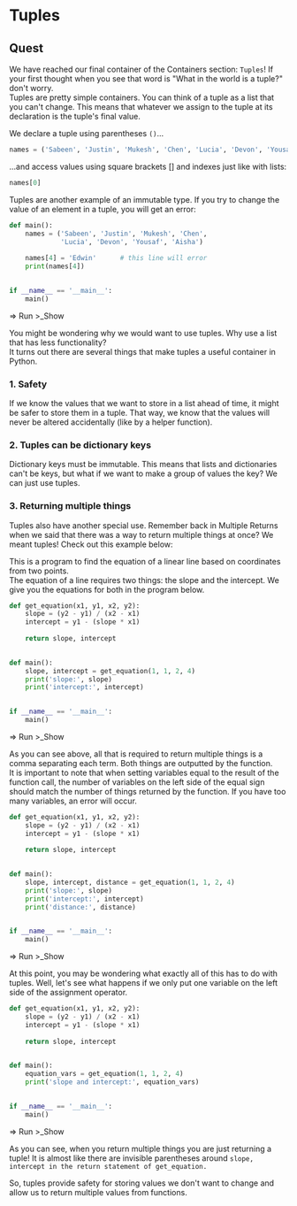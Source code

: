 # Tuples
## Quest
We have reached our final container of the Containers section: `Tuples`! If your first thought when you see that word is "What in the world is a tuple?" don't worry. \
Tuples are pretty simple containers. You can think of a tuple as a list that you can't change. This means that whatever we assign to the tuple at its declaration is the tuple's final value. 

We declare a tuple using parentheses `()`...

```python
names = ('Sabeen', 'Justin', 'Mukesh', 'Chen', 'Lucia', 'Devon', 'Yousaf', 'Aisha')
```

...and access values using square brackets [] and indexes just like with lists:

```python
names[0]
```

Tuples are another example of an immutable type. If you try to change the value of an element in a tuple, you will get an error:

```python
def main():
    names = ('Sabeen', 'Justin', 'Mukesh', 'Chen', 
             'Lucia', 'Devon', 'Yousaf', 'Aisha')
    
    names[4] = 'Edwin'      # this line will error
    print(names[4])
    

if __name__ == '__main__':
    main()
```
=> Run >_Show

You might be wondering why we would want to use tuples. Why use a list that has less functionality? \
It turns out there are several things that make tuples a useful container in Python. 

### 1. Safety
If we know the values that we want to store in a list ahead of time, it might be safer to store them in a tuple. That way, we know that the values will never be altered accidentally (like by a helper function). 

### 2. Tuples can be dictionary keys
Dictionary keys must be immutable. This means that lists and dictionaries can't be keys, but what if we want to make a group of values the key? We can just use tuples. 

### 3. Returning multiple things
Tuples also have another special use. Remember back in Multiple Returns when we said that there was a way to return multiple things at once? We meant tuples! Check out this example below: 

This is a program to find the equation of a linear line based on coordinates from two points. \
The equation of a line requires two things: the slope and the intercept. We give you the equations for both in the program below. 

```python
def get_equation(x1, y1, x2, y2):
    slope = (y2 - y1) / (x2 - x1)
    intercept = y1 - (slope * x1)
    
    return slope, intercept
    

def main():
    slope, intercept = get_equation(1, 1, 2, 4)
    print('slope:', slope)
    print('intercept:', intercept)
    

if __name__ == '__main__':
    main()
```
=> Run >_Show

As you can see above, all that is required to return multiple things is a comma separating each term. Both things are outputted by the function. \
It is important to note that when setting variables equal to the result of the function call, the number of variables on the left side of the equal sign should match the number of things returned by the function. If you have too many variables, an error will occur.

```python
def get_equation(x1, y1, x2, y2):
    slope = (y2 - y1) / (x2 - x1)
    intercept = y1 - (slope * x1)
    
    return slope, intercept
    

def main():
    slope, intercept, distance = get_equation(1, 1, 2, 4)
    print('slope:', slope)
    print('intercept:', intercept)
    print('distance:', distance)
    

if __name__ == '__main__':
    main()
```
=> Run >_Show

At this point, you may be wondering what exactly all of this has to do with tuples. Well, let's see what happens if we only put one variable on the left side of the assignment operator. 

```python
def get_equation(x1, y1, x2, y2):
    slope = (y2 - y1) / (x2 - x1)
    intercept = y1 - (slope * x1)
    
    return slope, intercept
    

def main():
    equation_vars = get_equation(1, 1, 2, 4)
    print('slope and intercept:', equation_vars)
    

if __name__ == '__main__':
    main()
```
=> Run >_Show

As you can see, when you return multiple things you are just returning a tuple! It is almost like there are invisible parentheses around `slope, intercept in the return statement of get_equation.`

So, tuples provide safety for storing values we don't want to change and allow us to return multiple values from functions. 